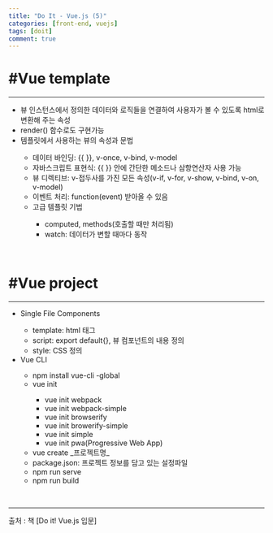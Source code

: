 ```yaml
---
title: "Do It - Vue.js (5)"
categories: [front-end, vuejs]
tags: [doit]
comment: true
---
```


<h1>#Vue template</h1>
<hr>
<ul>
	<li>뷰 인스턴스에서 정의한 데이터와 로직들을 연결하여 사용자가 볼 수 있도록 html로 변환해 주는 속성</li>
	<li>render() 함수로도 구현가능</li>
	<li>템플릿에서 사용하는 뷰의 속성과 문법</li>
	<ul>
		<li>데이터 바인딩: {{ }}, v-once, v-bind, v-model</li>
		<li>자바스크립트 표현식: {{ }} 안에 간단한 메소드나 삼항연산자 사용 가능</li>
		<li>뷰 디렉티브: v-접두사를 가진 모든 속성(v-if, v-for, v-show, v-bind, v-on, v-model)</li>
		<li>이벤트 처리: function(event) 받아올 수 있음</li>
		<li>고급 템플릿 기법</li>
		<ul>
			<li>computed, methods(호출할 때만 처리됨)</li>
			<li>watch: 데이터가 변할 때마다 동작</li>
		</ul>
	</ul>
</ul>
<br>
<h1>#Vue project</h1>
<hr>
<ul>
	<li>Single File Components</li>
	<ul>
		<li>template: html 태그</li>
		<li>script: export default{}, 뷰 컴포넌트의 내용 정의</li>
		<li>style: CSS 정의</li>
	</ul>
	<li>Vue CLI</li>
	<ul>
		<li>npm install vue-cli -global</li>
		<li>vue init</li>
		<ul>
			<li>vue init webpack</li>
			<li>vue init webpack-simple</li>
			<li>vue init browserify</li>
			<li>vue init browerify-simple</li>
			<li>vue init simple</li>
			<li>vue init pwa(Progressive Web App)</li>
		</ul>
		<li>vue create _프로젝트명_</li>
		<li>package.json: 프로젝트 정보를 담고 있는 설정파일</li>
		<li>npm run serve</li>
		<li>npm run build</li>
	</ul>
</ul>
<br>
<hr>
출처 : 책 [Do it! Vue.js 입문]
